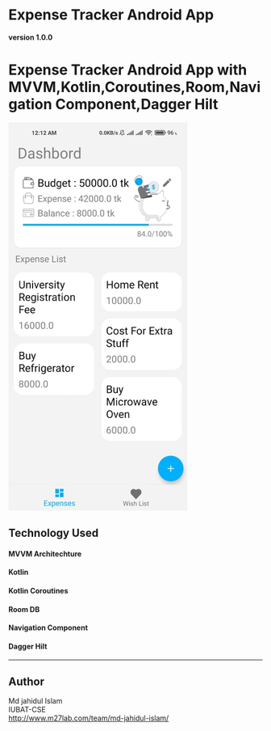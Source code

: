 # Expense Tracker Android App
**version 1.0.0**

# Expense Tracker Android App with MVVM,Kotlin,Coroutines,Room,Navigation Component,Dagger Hilt


![Expense Tracker Img](https://github.com/milon27/Expense-Tracker-Android-App/blob/master/screenshot.jpg?raw=true)

## Technology Used
#### MVVM Architechture
#### Kotlin
#### Kotlin Coroutines
#### Room DB
#### Navigation Component
#### Dagger Hilt


---
## Author
Md jahidul Islam\
IUBAT-CSE\
http://www.m27lab.com/team/md-jahidul-islam/
